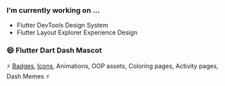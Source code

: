 ### I’m currently working on ... 
 - Flutter DevTools Design System
 - Flutter Layout Explorer Experience Design
 
 ###  😄 Flutter Dart Dash Mascot
  ⚡ [Badges](https://github.com/raison00/flutter-dash-dart-badges), [Icons](https://github.com/raison00/dash-icon), Animations, OOP assets, Coloring pages, Activity pages, Dash Memes ⚡

